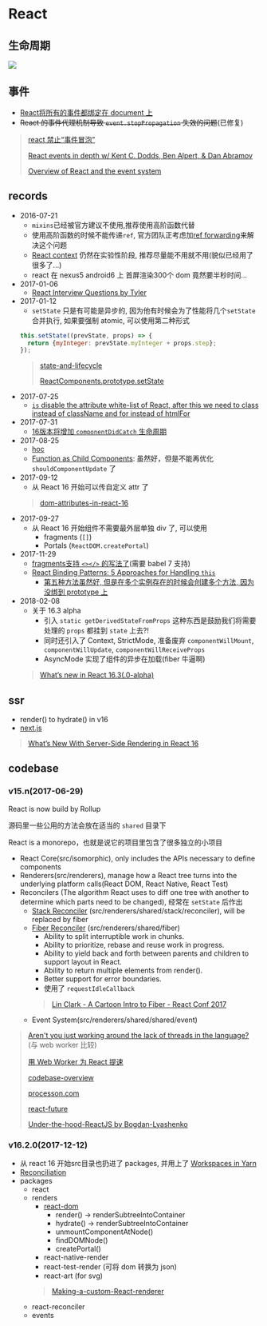 # React

## 生命周期

![](http://pbdm.qiniudn.com/react.jpg)

## 事件

* [React将所有的事件都绑定在 document 上](https://github.com/facebook/react/blob/v16.2.0/packages/react-dom/src/events/ReactBrowserEventEmitter.js#L118)
* ~~React 的事件代理机制导致 `event.stopPropagation` 失效的问题~~(已修复)
> [react 禁止“事件冒泡”](https://github.com/youngwind/blog/issues/9)
>
> [React events in depth w/ Kent C. Dodds, Ben Alpert, & Dan Abramov](https://www.youtube.com/watch?v=dRo_egw7tBc)
>
> [Overview of React and the event system](https://github.com/facebook/react/blob/v16.2.0/packages/react-dom/src/events/ReactBrowserEventEmitter.js#L44)

## records

* 2016-07-21
  * `mixins`已经被官方建议不使用,推荐使用高阶函数代替
  * 使用高阶函数的时候不能传递`ref`, 官方团队正考虑加[ref forwarding](https://github.com/facebook/react/issues/4213)来解决这个问题
  * [React context](https://facebook.github.io/react/docs/context.html) 仍然在实验性阶段, 推荐尽量能不用就不用(貌似已经用了很多了...)
  * react 在 nexus5 android6 上 首屏渲染300个 dom 竟然要半秒时间...
* 2017-01-06
  * [React Interview Questions by Tyler](https://tylermcginnis.com/react-interview-questions/)
* 2017-01-12
  * `setState` 只是有可能是异步的, 因为他有时候会为了性能将几个`setState`合并执行, 如果要强制 atomic, 可以使用第二种形式
  ```javascript
  this.setState((prevState, props) => {
    return {myInteger: prevState.myInteger + props.step};
  });
  ```
  > [state-and-lifecycle](https://facebook.github.io/react/docs/state-and-lifecycle.html)
  >
  > [ReactComponents.prototype.setState](https://github.com/facebook/react/blob/v15.0.0/src/isomorphic/modern/class/ReactComponent.js#L60)
* 2017-07-25
  * [`is` disable the attribute white-list of React, after this we need to class instead of className and for instead of htmlFor](https://github.com/facebook/react/blob/27c844905fcbb64ca0ba7c0a6b0fa0e121f9c429/src/renderers/dom/stack/client/ReactDOMComponent.js#L371)
* 2017-07-31
  * [16版本将增加 `componentDidCatch` 生命周期](https://facebook.github.io/react/blog/2017/07/26/error-handling-in-react-16.html)
* 2017-08-25
  * [hoc](https://www.youtube.com/watch?v=LTunyI2Oyzw)
  * [Function as Child Components](https://www.youtube.com/watch?v=WE3XAt9P8Ek): 虽然好，但是不能再优化 `shouldComponentUpdate` 了
* 2017-09-12
  * 从 React 16 开始可以传自定义 attr 了
  > [dom-attributes-in-react-16](https://facebook.github.io/react/blog/2017/09/08/dom-attributes-in-react-16.html)
* 2017-09-27
  * 从 React 16 开始组件不需要最外层单独 div 了, 可以使用
    * fragments (`[]`)
    * Portals (`ReactDOM.createPortal`)
* 2017-11-29
  * [fragments支持 `<></>` 的写法了](https://reactjs.org/blog/2017/11/28/react-v16.2.0-fragment-support.html)(需要 babel 7 支持)
  * [React Binding Patterns: 5 Approaches for Handling `this`](https://medium.freecodecamp.org/react-binding-patterns-5-approaches-for-handling-this-92c651b5af56)
    * [第五种方法虽然好, 但是在多个实例存在的时候会创建多个方法, 因为没绑到 prototype 上](https://medium.com/@housecor/yes-that-works-as-well-assuming-you-dont-need-to-use-bind-2a028f124014)
* 2018-02-08
  * 关于 16.3 alpha
    * 引入 `static getDerivedStateFromProps` 这种东西是鼓励我们将需要处理的 `props` 都挂到 `state` 上去?!
    * 同时还引入了 Context, StrictMode, 准备废弃 `componentWillMount`, `componentWillUpdate`, `componentWillReceiveProps`
    * AsyncMode 实现了组件的异步在加载(fiber 牛逼啊)
  > [What’s new in React 16.3(.0-alpha)](https://medium.com/@baphemot/whats-new-in-react-16-3-d2c9b7b6193b)

## ssr

* render() to hydrate() in v16
* [next.js](https://github.com/zeit/next.js)
> [What’s New With Server-Side Rendering in React 16](https://medium.com/@aickin/whats-new-with-server-side-rendering-in-react-16-9b0d78585d67)

## codebase

### v15.n(2017-06-29)

React is now build by Rollup

源码里一些公用的方法会放在适当的 `shared` 目录下

React is a monorepo，也就是说它的项目里包含了很多独立的小项目

* React Core(src/isomorphic), only includes the APIs necessary to define components
* Renderers(src/renderers), manage how a React tree turns into the underlying platform calls(React DOM, React Native, React Test)
* Reconcilers (The algorithm React uses to diff one tree with another to determine which parts need to be changed), 经常在 `setState` 后作出
  * [Stack Reconciler](https://facebook.github.io/react/contributing/implementation-notes.html) (src/renderers/shared/stack/reconciler), will be replaced by fiber
  * [Fiber Reconciler](https://github.com/acdlite/react-fiber-architecture) (src/renderers/shared/fiber)
    * Ability to split interruptible work in chunks.
    * Ability to prioritize, rebase and reuse work in progress.
    * Ability to yield back and forth between parents and children to support layout in React.
    * Ability to return multiple elements from render().
    * Better support for error boundaries.
    * 使用了 `requestIdleCallback`
    > [Lin Clark - A Cartoon Intro to Fiber - React Conf 2017](https://www.youtube.com/watch?v=ZCuYPiUIONs)  
  * Event System(src/renderers/shared/shared/event)

> [Aren't you just working around the lack of threads in the language?](https://github.com/facebook/react/issues/7942#issuecomment-254984862) (与 web worker 比较)
>
> [用 Web Worker 为 React 提速](http://www.zcfy.cc/article/using-webworkers-to-make-react-faster-1125.html)
>
> [codebase-overview](https://facebook.github.io/react/contributing/codebase-overview.html#top-level-folders)
>
> [processon.com](https://www.processon.com/view/link/5954c292e4b04e84184d0508)
>
> [react-future](https://github.com/reactjs/react-future)
>
> [Under-the-hood-ReactJS by Bogdan-Lyashenko](https://github.com/Bogdan-Lyashenko/Under-the-hood-ReactJS)

### v16.2.0(2017-12-12)

* 从 react 16 开始src目录也扔进了 packages, 并用上了 [Workspaces in Yarn](https://yarnpkg.com/blog/2017/08/02/introducing-workspaces/)
* [Reconciliation](https://reactjs.org/docs/reconciliation.html)
* packages
  * react
  * renders
    * [react-dom](https://reactjs.org/docs/react-dom.html)
      * render() -> renderSubtreeIntoContainer
      * hydrate() -> renderSubtreeIntoContainer
      * unmountComponentAtNode()
      * findDOMNode()
      * createPortal()
    * react-native-render
    * react-test-render (可将 dom 转换为 json)
    * react-art (for svg)
    > [Making-a-custom-React-renderer](https://github.com/nitin42/Making-a-custom-React-renderer)
  * react-reconciler
  * events
